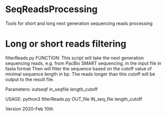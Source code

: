 # SeqReadsProcessing
Tools for short and long next generation sequencing reads processing

# Long or short reads filtering
filterReads.py
FUNCTION:
This script will take the next generation sequencing reads, e.g. from PacBio SMART sequencing, in the input file in fasta format
Then will filter the sequence based on the cutoff value of minimal sequence length in bp. The reads longer than this cutoff will be output to the result file.

Parameters: outseqf in_seqfile length_cutoff

USAGE: 
python3 filterReads.py OUT_file IN_seq_file length_cutoff

Version 2020-Feb 10th
